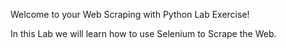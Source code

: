 Welcome to your Web Scraping with Python Lab Exercise!

In this Lab we will learn how to use Selenium to Scrape the Web.